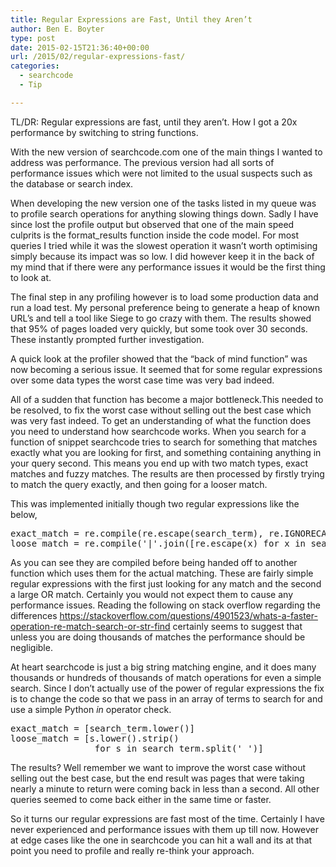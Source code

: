 ```yaml
---
title: Regular Expressions are Fast, Until they Aren’t
author: Ben E. Boyter
type: post
date: 2015-02-15T21:36:40+00:00
url: /2015/02/regular-expressions-fast/
categories:
  - searchcode
  - Tip

---
```

TL/DR: Regular expressions are fast, until they aren&#8217;t. How I got a 20x performance by switching to string functions.

With the new version of searchcode.com one of the main things I wanted to address was performance. The previous version had all sorts of performance issues which were not limited to the usual suspects such as the database or search index.

When developing the new version one of the tasks listed in my queue was to profile search operations for anything slowing things down. Sadly I have since lost the profile output but observed that one of the main speed culprits is the format_results function inside the code model. For most queries I tried while it was the slowest operation it wasn&#8217;t worth optimising simply because its impact was so low. I did however keep it in the back of my mind that if there were any performance issues it would be the first thing to look at.

The final step in any profiling however is to load some production data and run a load test. My personal preference being to generate a heap of known URL&#8217;s and tell a tool like Siege to go crazy with them. The results showed that 95% of pages loaded very quickly, but some took over 30 seconds. These instantly prompted further investigation.

A quick look at the profiler showed that the &#8220;back of mind function&#8221; was now becoming a serious issue. It seemed that for some regular expressions over some data types the worst case time was very bad indeed.

All of a sudden that function has become a major bottleneck.This needed to be resolved, to fix the worst case without selling out the best case which was very fast indeed. To get an understanding of what the function does you need to understand how searchcode works. When you search for a function of snippet searchcode tries to search for something that matches exactly what you are looking for first, and something containing anything in your query second. This means you end up with two match types, exact matches and fuzzy matches. The results are then processed by firstly trying to match the query exactly, and then going for a looser match.

This was implemented initially though two regular expressions like the below,

<pre>exact_match = re.compile(re.escape(search_term), re.IGNORECASE)
loose_match = re.compile('|'.join([re.escape(x) for x in search_term.split(' ')], re.IGNORECASE)
</pre>

As you can see they are compiled before being handed off to another function which uses them for the actual matching. These are fairly simple regular expressions with the first just looking for any match and the second a large OR match. Certainly you would not expect them to cause any performance issues. Reading the following on stack overflow regarding the differences <https://stackoverflow.com/questions/4901523/whats-a-faster-operation-re-match-search-or-str-find> certainly seems to suggest that unless you are doing thousands of matches the performance should be negligible.

At heart searchcode is just a big string matching engine, and it does many thousands or hundreds of thousands of match operations for even a simple search. Since I don&#8217;t actually use of the power of regular expressions the fix is to change the code so that we pass in an array of terms to search for and use a simple Python _in_ operator check.

<pre>exact_match = [search_term.lower()]
loose_match = [s.lower().strip()
                for s in search_term.split(' ')]
</pre>

The results? Well remember we want to improve the worst case without selling out the best case, but the end result was pages that were taking nearly a minute to return were coming back in less than a second. All other queries seemed to come back either in the same time or faster.

So it turns our regular expressions are fast most of the time. Certainly I have never experienced and performance issues with them up till now. However at edge cases like the one in searchcode you can hit a wall and its at that point you need to profile and really re-think your approach.